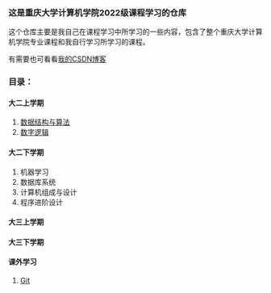 ### 这是重庆大学计算机学院2022级课程学习的仓库

这个仓库主要是我自己在课程学习中所学习的一些内容，包含了整个重庆大学计算机学院专业课程和我自行学习所学习的课程。

有需要也可看看[我的CSDN博客](https://blog.csdn.net/Haru_Yuki?spm=1000.2115.3001.5343)

### 目录：

#### 大二上学期

1. [数据结构与算法](https://github.com/Haru-Yuk1/Course-Study/tree/master/数据结构与算法) 
2. [数字逻辑](https://github.com/Haru-Yuk1/Course-Study/tree/master/数字逻辑)

#### 大二下学期

1. 机器学习
2. 数据库系统
3. 计算机组成与设计
4. 程序进阶设计

#### 大三上学期

#### 大三下学期

#### 课外学习

1. [Git](https://github.com/Haru-Yuk1/Course-Study/tree/master/Git)

